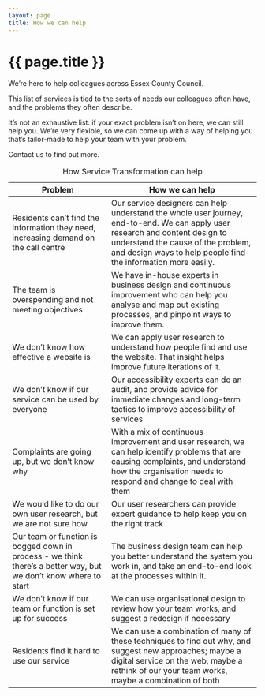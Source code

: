 ```yaml
---
layout: page
title: How we can help
---
```


# {{ page.title }}

We’re here to help colleagues across Essex County Council.

This list of services is tied to the sorts of needs our colleagues often have, and the problems they often describe.

It’s not an exhaustive list: if your exact problem isn’t on here, we can still help you. We’re very flexible, so we can come up with a way of helping you that’s tailor-made to help your team with your problem.

Contact us to find out more.
<div class="table">
<table>
<caption>How Service Transformation can help</caption>
<thead>
<tr>
<th scope="col">Problem</th>
<th scope="col">How we can help</th>
</tr>
</thead>
<tbody>
<tr>
<td>Residents can’t find the information they need, increasing demand on the call centre</td>
<td>Our service designers can help understand the whole user journey, end-to-end. We can apply user research and content design to understand the cause of the problem, and design ways to help people find the information more easily.
<!--  (See our content design case study.) -->
</td>
</tr>
<tr>
<td>The team is overspending and not meeting objectives</td>
<td>We have in-house experts in business design and continuous improvement who can help you analyse and map out existing processes, and pinpoint ways to improve them.</td>
</tr>
<tr>
<td>We don’t know how effective a website is</td>
<td>We can apply user research to understand how people find and use the website. That insight helps improve future iterations of it.</td>
</tr>
<tr>
<td>We don’t know if our service can be used by everyone</td>
<td>Our accessibility experts can do an audit, and provide advice for immediate changes and long-term tactics to improve accessibility of services</td>
</tr>
<tr>
<td>Complaints are going up, but we don’t know why</td>
<td>With a mix of continuous improvement and user research, we can help identify problems that are causing complaints, and understand how the organisation needs to respond and change to deal with them</td>
</tr>
<tr>
<td>We would like to do our own user research, but we are not sure how</td>
<td>Our user researchers can provide expert guidance to help keep you on the right track</td>
</tr>
<tr>
<td>Our team or function is bogged down in process - we think there’s a better way, but we don’t know where to start</td>
<td>The business design team can help you better understand the system you work in, and take an end-to-end look at the processes within it.</td>
</tr>
<tr>
<td>We don’t know if our team or function is set up for success</td>
<td>We can use organisational design to review how your team works, and suggest a redesign if necessary</td>
</tr>
<tr>
<td>Residents find it hard to use our service</td>
<td>We can use a combination of many of these techniques to find out why, and suggest new approaches; maybe a digital service on the web, maybe a rethink of our your team works, maybe a combination of both</td>
</tr>
</tbody>
</table>
</div>